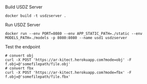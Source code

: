 Build USDZ Server
```
docker build -t usdzserver .
```

Run USDZ Server
```
docker run --env PORT=8080 --env APP_STATIC_PATH=./static --env MODELS_PATH=./models -p 8080:8080 --name usd1 usdzserver
```

Test the endpoint
```
# convert obj
curl -X POST 'https://ar-kitect.herokuapp.com?mode=obj' -F f.obj=@'somefilepath/file.obj'
# convert fbx
curl -X POST 'https://ar-kitect.herokuapp.com?mode=fbx' -F f.obj=@'somefilepath/file.fbx'
```
